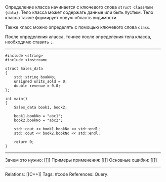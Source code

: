 Определение класса начинается с ключевого слова `struct ClassName {data}`. Тело класса может содержать данные или быть пустым. Тело класса также формирует новую область видимости. 

Также класс можно определять с помощью ключевого слова `class`. 

После определения класса, точнее после определения тела класса, необходимо ставить `;`. 

___
```
#include <string>
#include <iostream>

struct Sales_data
{
    std::string bookNo;
    unsigned units_sold = 0;
    double revenue = 0.0;
};

int main()
{
    Sales_data book1, book2;

    book1.bookNo = "abc1";
    book2.bookNo = "abc2";

    std::cout << book1.bookNo << std::endl;
    std::cout << book2.bookNo << std::endl;

    return 0;
}

```
___
Зачем это нужно: [[]] 
Примеры применения: [[]] 
Основные ошибки: [[]]
___
Relations: [[C++]] 
Tags: #code
References: 
Query: 